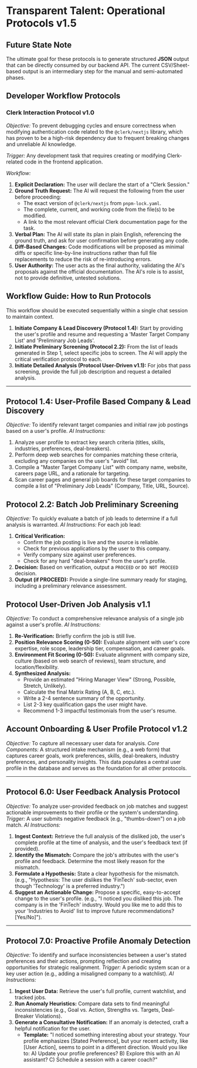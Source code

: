# Transparent Talent: Operational Protocols v1.5

## Future State Note
The ultimate goal for these protocols is to generate structured **JSON** output that can be directly consumed by our backend API. The current CSV/Sheet-based output is an intermediary step for the manual and semi-automated phases.

## Developer Workflow Protocols

### Clerk Interaction Protocol v1.0
*Objective:* To prevent debugging cycles and ensure correctness when modifying authentication code related to the `@clerk/nextjs` library, which has proven to be a high-risk dependency due to frequent breaking changes and unreliable AI knowledge.

*Trigger:* Any development task that requires creating or modifying Clerk-related code in the frontend application.

*Workflow:*
1.  **Explicit Declaration:** The user will declare the start of a "Clerk Session."
2.  **Ground Truth Request:** The AI will request the following from the user before proceeding:
    *   The exact version of `@clerk/nextjs` from `pnpm-lock.yaml`.
    *   The complete, current, and working code from the file(s) to be modified.
    *   A link to the most relevant official Clerk documentation page for the task.
3.  **Verbal Plan:** The AI will state its plan in plain English, referencing the ground truth, and ask for user confirmation before generating any code.
4.  **Diff-Based Changes:** Code modifications will be proposed as minimal diffs or specific line-by-line instructions rather than full file replacements to reduce the risk of re-introducing errors.
5.  **User Authority:** The user acts as the final authority, validating the AI's proposals against the official documentation. The AI's role is to assist, not to provide definitive, untested solutions.

## Workflow Guide: How to Run Protocols
This workflow should be executed sequentially within a single chat session to maintain context.
1.  **Initiate Company & Lead Discovery (Protocol 1.4):** Start by providing the user's profile and resume and requesting a 'Master Target Company List' and 'Preliminary Job Leads'.
2.  **Initiate Preliminary Screening (Protocol 2.2):** From the list of leads generated in Step 1, select specific jobs to screen. The AI will apply the critical verification protocol to each.
3.  **Initiate Detailed Analysis (Protocol User-Driven v1.1):** For jobs that pass screening, provide the full job description and request a detailed analysis.

---

## Protocol 1.4: User-Profile Based Company & Lead Discovery
*Objective:* To identify relevant target companies and initial raw job postings based on a user's profile.
*AI Instructions:*
1.  Analyze user profile to extract key search criteria (titles, skills, industries, preferences, deal-breakers).
2.  Perform deep web searches for companies matching these criteria, excluding any companies on the user's "avoid" list.
3.  Compile a "Master Target Company List" with company name, website, careers page URL, and a rationale for targeting.
4.  Scan career pages and general job boards for these target companies to compile a list of "Preliminary Job Leads" (Company, Title, URL, Source).

## Protocol 2.2: Batch Job Preliminary Screening
*Objective:* To quickly evaluate a batch of job leads to determine if a full analysis is warranted.
*AI Instructions:* For each job lead:
1.  **Critical Verification:**
    *   Confirm the job posting is live and the source is reliable.
    *   Check for previous applications by the user to this company.
    *   Verify company size against user preferences.
    *   Check for any hard "deal-breakers" from the user's profile.
2.  **Decision:** Based on verification, output a `PROCEED` or `DO NOT PROCEED` decision.
3.  **Output (if PROCEED):** Provide a single-line summary ready for staging, including a preliminary relevance assessment.

## Protocol User-Driven Job Analysis v1.1
*Objective:* To conduct a comprehensive relevance analysis of a single job against a user's profile.
*AI Instructions:*
1.  **Re-Verification:** Briefly confirm the job is still live.
2.  **Position Relevance Scoring (0-50):** Evaluate alignment with user's core expertise, role scope, leadership tier, compensation, and career goals.
3.  **Environment Fit Scoring (0-50):** Evaluate alignment with company size, culture (based on web search of reviews), team structure, and location/flexibility.
4.  **Synthesized Analysis:**
    *   Provide an estimated "Hiring Manager View" (Strong, Possible, Stretch, Unlikely).
    *   Calculate the final Matrix Rating (A, B, C, etc.).
    *   Write a 2-4 sentence summary of the opportunity.
    *   List 2-3 key qualification gaps the user might have.
    *   Recommend 1-3 impactful testimonials from the user's resume.

## Account Onboarding & User Profile Protocol v1.2
*Objective:* To capture all necessary user data for analysis.
*Core Components:* A structured intake mechanism (e.g., a web form) that captures career goals, work preferences, skills, deal-breakers, industry preferences, and personality insights. This data populates a central user profile in the database and serves as the foundation for all other protocols.

---

## Protocol 6.0: User Feedback Analysis Protocol
*Objective:* To analyze user-provided feedback on job matches and suggest actionable improvements to their profile or the system's understanding.
*Trigger:* A user submits negative feedback (e.g., "thumbs-down") on a job match.
*AI Instructions:*
1.  **Ingest Context:** Retrieve the full analysis of the disliked job, the user's complete profile at the time of analysis, and the user's feedback text (if provided).
2.  **Identify the Mismatch:** Compare the job's attributes with the user's profile and feedback. Determine the most likely reason for the mismatch.
3.  **Formulate a Hypothesis:** State a clear hypothesis for the mismatch. (e.g., "Hypothesis: The user dislikes the 'FinTech' sub-sector, even though 'Technology' is a preferred industry.")
4.  **Suggest an Actionable Change:** Propose a specific, easy-to-accept change to the user's profile. (e.g., "I noticed you disliked this job. The company is in the 'FinTech' industry. Would you like me to add this to your 'Industries to Avoid' list to improve future recommendations? [Yes/No]").

---

## Protocol 7.0: Proactive Profile Anomaly Detection
*Objective:* To identify and surface inconsistencies between a user's stated preferences and their actions, prompting reflection and creating opportunities for strategic realignment.
*Trigger:* A periodic system scan or a key user action (e.g., adding a misaligned company to a watchlist).
*AI Instructions:*
1.  **Ingest User Data:** Retrieve the user's full profile, current watchlist, and tracked jobs.
2.  **Run Anomaly Heuristics:** Compare data sets to find meaningful inconsistencies (e.g., Goal vs. Action, Strengths vs. Targets, Deal-Breaker Violations).
3.  **Generate a Consultative Notification:** If an anomaly is detected, craft a helpful notification for the user.
    *   **Template:** "I noticed something interesting about your strategy. Your profile emphasizes [Stated Preference], but your recent activity, like [User Action], seems to point in a different direction. Would you like to: A) Update your profile preferences? B) Explore this with an AI assistant? C) Schedule a session with a career coach?"